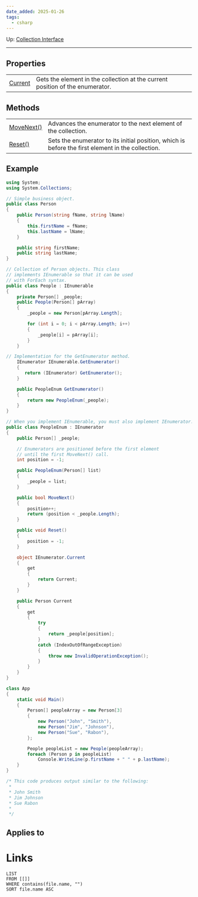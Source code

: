 ```yaml
---
date_added: 2025-01-26
tags:
  - csharp
---
```

Up: [Collection Interface](Collection%20Interface.md)
___


## Properties

|   |   |
|---|---|
|[Current](https://learn.microsoft.com/en-us/dotnet/api/system.collections.ienumerator.current?view=net-9.0#system-collections-ienumerator-current)|Gets the element in the collection at the current position of the enumerator.|


## Methods

|                                                                                                                                                         |                                                                                                   |
| ------------------------------------------------------------------------------------------------------------------------------------------------------- | ------------------------------------------------------------------------------------------------- |
| [MoveNext()](https://learn.microsoft.com/en-us/dotnet/api/system.collections.ienumerator.movenext?view=net-9.0#system-collections-ienumerator-movenext) | Advances the enumerator to the next element of the collection.                                    |
| [Reset()](https://learn.microsoft.com/en-us/dotnet/api/system.collections.ienumerator.reset?view=net-9.0#system-collections-ienumerator-reset)          | Sets the enumerator to its initial position, which is before the first element in the collection. |

## Example

```cs
using System;
using System.Collections;

// Simple business object.
public class Person
{
    public Person(string fName, string lName)
    {
        this.firstName = fName;
        this.lastName = lName;
    }

    public string firstName;
    public string lastName;
}

// Collection of Person objects. This class
// implements IEnumerable so that it can be used
// with ForEach syntax.
public class People : IEnumerable
{
    private Person[] _people;
    public People(Person[] pArray)
    {
        _people = new Person[pArray.Length];

        for (int i = 0; i < pArray.Length; i++)
        {
            _people[i] = pArray[i];
        }
    }

// Implementation for the GetEnumerator method.
    IEnumerator IEnumerable.GetEnumerator()
    {
       return (IEnumerator) GetEnumerator();
    }

    public PeopleEnum GetEnumerator()
    {
        return new PeopleEnum(_people);
    }
}

// When you implement IEnumerable, you must also implement IEnumerator.
public class PeopleEnum : IEnumerator
{
    public Person[] _people;

    // Enumerators are positioned before the first element
    // until the first MoveNext() call.
    int position = -1;

    public PeopleEnum(Person[] list)
    {
        _people = list;
    }

    public bool MoveNext()
    {
        position++;
        return (position < _people.Length);
    }

    public void Reset()
    {
        position = -1;
    }

    object IEnumerator.Current
    {
        get
        {
            return Current;
        }
    }

    public Person Current
    {
        get
        {
            try
            {
                return _people[position];
            }
            catch (IndexOutOfRangeException)
            {
                throw new InvalidOperationException();
            }
        }
    }
}

class App
{
    static void Main()
    {
        Person[] peopleArray = new Person[3]
        {
            new Person("John", "Smith"),
            new Person("Jim", "Johnson"),
            new Person("Sue", "Rabon"),
        };

        People peopleList = new People(peopleArray);
        foreach (Person p in peopleList)
            Console.WriteLine(p.firstName + " " + p.lastName);
    }
}

/* This code produces output similar to the following:
 *
 * John Smith
 * Jim Johnson
 * Sue Rabon
 *
 */
```
## Applies to
# Links
```dataview
LIST
FROM [[]]
WHERE contains(file.name, "")
SORT file.name ASC
```
